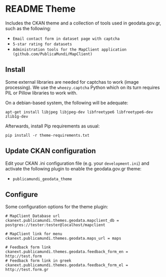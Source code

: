 README Theme
============

 Includes the CKAN theme and a collection of tools used in geodata.gov.gr, such as the following:
 * `Email contact form in dataset page with captcha`
 * `5-star rating for datasets`
 * `Administration tools for the MapClient application (github.com/PublicaMundi/MapClient)`

Install
-------

Some external libraries are needed for captchas to work (image processing). We use the `wheezy.captcha` Python
which on its turn requires PIL or Pillow libraries to work with.

On a debian-based system, the following will be adequate:

    apt-get install libjpeg libjpeg-dev libfreetype6 libfreetype6-dev zlib1g-dev


Afterwards, install Pip requirements as usual:

    pip install -r theme-requirements.txt


Update CKAN configuration
-------------------------

Edit your CKAN .ini configuration file (e.g. your `development.ini`) and activate the following plugin to enable the geodata.gov.gr theme:

 * `publicamundi_geodata_theme`

Configure
---------

Some configuration options for the theme plugin:

    # MapClient Database url
    ckanext.publicamundi.themes.geodata.mapclient_db = postgres://tester:tester@localhost/mapclient
    
    # MapClient link for menu
    ckanext.publicamundi.themes.geodata.maps_url = maps
    
    # Feedback form link
    ckanext.publicamundi.themes.geodata.feedback_form_en = http://test.form
    # Feedback form link in greek
    ckanext.publicamundi.themes.geodata.feedback_form_el = http://test.form.gr
